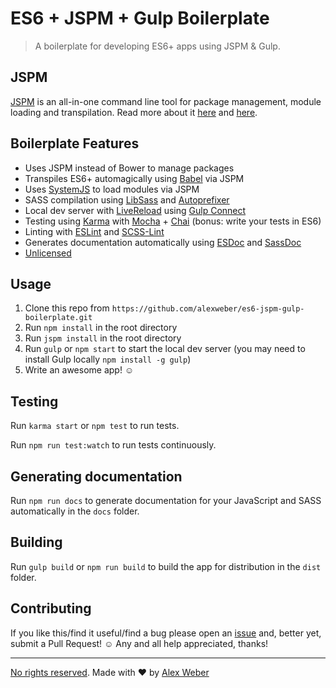 # ES6 + JSPM + Gulp Boilerplate

> A boilerplate for developing ES6+ apps using JSPM & Gulp.

## JSPM

[JSPM](http://jspm.io/) is an all-in-one command line tool for package management, module loading and transpilation. Read more about it [here](http://www.joezimjs.com/javascript/simplifying-the-es6-workflow-with-jspm/) and [here](http://javascriptplayground.com/blog/2014/11/js-modules-jspm-systemjs/).

## Boilerplate Features

- Uses JSPM instead of Bower to manage packages
- Transpiles ES6+ automagically using [Babel](https://babeljs.io/) via JSPM
- Uses [SystemJS](https://github.com/systemjs/systemjs) to load modules via JSPM
- SASS compilation using [LibSass](http://libsass.org/) and [Autoprefixer](https://github.com/postcss/autoprefixer)
- Local dev server with [LiveReload](http://livereload.com/) using [Gulp Connect](https://github.com/avevlad/gulp-connect)
- Testing using [Karma](http://karma-runner.github.io/) with [Mocha](http://mochajs.org/) + [Chai](http://chaijs.com/) (bonus: write your tests in ES6)
- Linting with [ESLint](http://eslint.org/) and [SCSS-Lint](https://github.com/brigade/scss-lint)
- Generates documentation automatically using [ESDoc](https://esdoc.org/) and [SassDoc](http://sassdoc.com/)
- [Unlicensed](http://unlicense.org/)

## Usage

1. Clone this repo from `https://github.com/alexweber/es6-jspm-gulp-boilerplate.git`
2. Run `npm install` in the root directory
3. Run `jspm install` in the root directory
4. Run `gulp` or `npm start` to start the local dev server (you may need to install Gulp locally `npm install -g gulp`)
5. Write an awesome app! ☺

## Testing

Run `karma start` or `npm test` to run tests.

Run `npm run test:watch` to run tests continuously.

## Generating documentation

Run `npm run docs` to generate documentation for your JavaScript and SASS automatically in the `docs` folder.

## Building

Run `gulp build` or `npm run build` to build the app for distribution in the `dist` folder.

## Contributing

If you like this/find it useful/find a bug please open an [issue](https://github.com/alexweber/es6-jspm-gulp-boilerplate/issues) and, better yet, submit a Pull Request! ☺ Any and all help appreciated, thanks!

---

[No rights reserved](http://unlicense.org/). Made with ♥ by [Alex Weber](https://twitter.com/alexweber15)
